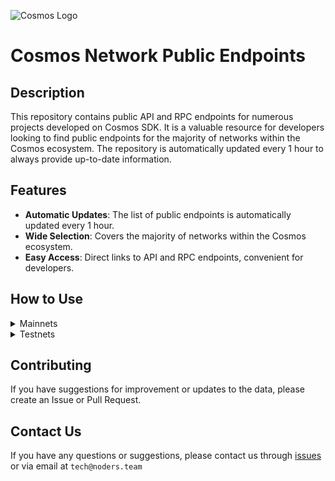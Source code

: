 ![Cosmos Logo](https://github.com/nodersteam/picture/blob/main/%D0%A1%D0%BD%D0%B8%D0%BC%D0%BE%D0%BA%20%D1%8D%D0%BA%D1%80%D0%B0%D0%BD%D0%B0%202023-07-19%20105624.png?raw=true)

# Cosmos Network Public Endpoints

## Description

This repository contains public API and RPC endpoints for numerous projects developed on Cosmos SDK. It is a valuable resource for developers looking to find public endpoints for the majority of networks within the Cosmos ecosystem. The repository is automatically updated every 1 hour to always provide up-to-date information.

## Features

- **Automatic Updates**: The list of public endpoints is automatically updated every 1 hour.
- **Wide Selection**: Covers the majority of networks within the Cosmos ecosystem.
- **Easy Access**: Direct links to API and RPC endpoints, convenient for developers.

## How to Use

<details>
  <summary>Mainnets</summary>
  
  Simply browse the mainnets section to find the public endpoints you need for main networks.

<!-- START_MAINNET -->
<details>
<summary>Evmos</summary>

```
MONIKER: escan-archive-1 INDEXER: on HEIGHT: 15015806 OPEN_API: Yes
RPC=173.212.200.246:26657
API_URL=173.212.200.246:1317

MONIKER: SWU INDEXER: on HEIGHT: 15015826 OPEN_API: Yes
RPC=5.9.87.216:45557
API_URL=5.9.87.216:1317

MONIKER: bd-evmos-mainnet-state-sync-eu-01 INDEXER: on HEIGHT: 15015836 OPEN_API: No
RPC=74.118.143.77:26657

MONIKER: ams INDEXER: off HEIGHT: 15015837 OPEN_API: No
RPC=185.16.38.122:16657

MONIKER: bd-evmos-mainnet-state-sync-us-01 INDEXER: on HEIGHT: 15015842 OPEN_API: No
RPC=204.16.242.187:26657

MONIKER: BRAND-evmos-relayer INDEXER: on HEIGHT: 15015850 OPEN_API: No
RPC=213.239.213.142:13457

MONIKER: bricks_evmos_2 INDEXER: on HEIGHT: 15015862 OPEN_API: Yes
RPC=65.109.84.24:26657
API_URL=65.109.84.24:1317

MONIKER: bd-evmos-mainnet-state-sync-eu-01 INDEXER: on HEIGHT: 15015885 OPEN_API: No
RPC=74.118.143.77:26657

MONIKER: tedycrpto INDEXER: on HEIGHT: 15015892 OPEN_API: Yes
RPC=146.59.252.208:26657
API_URL=146.59.252.208:1317

MONIKER: evmos-node INDEXER: on HEIGHT: 15015895 OPEN_API: Yes
RPC=65.108.14.79:26657
API_URL=65.108.14.79:1317

MONIKER: tedycrpto INDEXER: on HEIGHT: 15015915 OPEN_API: Yes
RPC=146.59.252.208:26657
API_URL=146.59.252.208:1317

MONIKER: mefn1 INDEXER: on HEIGHT: 15015924 OPEN_API: Yes
RPC=62.171.184.44:26657
API_URL=62.171.184.44:1317

MONIKER: bhcreovh INDEXER: on HEIGHT: 15015937 OPEN_API: Yes
RPC=135.125.189.180:26657
API_URL=135.125.189.180:1317
```
</details>

<details>
<summary>Kichain</summary>

```
MONIKER: node INDEXER: on HEIGHT: 16375358 OPEN_API: No
RPC=85.10.193.142:26677

MONIKER: AviaDoc_by_AVIAONE INDEXER: on HEIGHT: 16375358 OPEN_API: No
RPC=194.163.131.83:26677

MONIKER: moonboom INDEXER: off HEIGHT: 16375373 OPEN_API: No
RPC=109.195.84.200:26657
```
</details>

<details>
<summary>Stride</summary>

```

```
</details>

<details>
<summary>Cosmos Hub</summary>

```
MONIKER: uGaenn-cosmos-relayer INDEXER: on HEIGHT: 16417475 OPEN_API: No
RPC=95.216.16.205:14957

MONIKER: gaia INDEXER: on HEIGHT: 16417476 OPEN_API: No
RPC=138.201.220.51:26677

MONIKER: BRAND-cosmos-main INDEXER: on HEIGHT: 16417485 OPEN_API: No
RPC=85.10.197.58:14957

MONIKER: cbd8h63je8haklvb9770 INDEXER: on HEIGHT: 16417490 OPEN_API: No
RPC=74.118.143.189:26657

MONIKER: jbn23dkmi3 INDEXER: on HEIGHT: 16417491 OPEN_API: No
RPC=65.109.20.60:26657

MONIKER: 98hntjbunjvs INDEXER: on HEIGHT: 16417493 OPEN_API: No
RPC=93.159.130.8:26657

MONIKER: harry-smith INDEXER: on HEIGHT: 16417503 OPEN_API: Yes
RPC=65.21.94.45:47757
API_URL=65.21.94.45:1317

MONIKER: cbd91sc80fg04ahd7rmg INDEXER: on HEIGHT: 16417506 OPEN_API: No
RPC=204.16.241.207:26657

MONIKER: DELIGHT INDEXER: on HEIGHT: 16417512 OPEN_API: No
RPC=158.247.202.33:26657

MONIKER: aws-sgp-g3-atom INDEXER: on HEIGHT: 16417515 OPEN_API: Yes
RPC=18.138.176.63:26657
API_URL=18.138.176.63:1317

MONIKER: o21bsao91 INDEXER: off HEIGHT: 16417518 OPEN_API: No
RPC=95.216.114.244:26657

MONIKER: LiverRaveN INDEXER: on HEIGHT: 16417523 OPEN_API: Yes
RPC=142.132.199.236:26657
API_URL=142.132.199.236:1317
```
</details>

<details>
<summary>Gitopia</summary>

```
MONIKER: L0vd.com | RPC INDEXER: on HEIGHT: 3899052 OPEN_API: No
RPC=65.109.33.48:22657

MONIKER: archebald INDEXER: off HEIGHT: 3899077 OPEN_API: No
RPC=5.161.227.108:26657

MONIKER: cryptobtcbuyer INDEXER: on HEIGHT: 2640762 OPEN_API: No
RPC=207.244.253.244:37657

MONIKER: STAVR-Service INDEXER: off HEIGHT: 3899103 OPEN_API: Yes
RPC=65.108.230.113:51057
API_URL=65.108.230.113:1317

MONIKER: tarabukinivan INDEXER: off HEIGHT: 3899125 OPEN_API: No
RPC=188.40.106.246:60557

MONIKER: archebald INDEXER: off HEIGHT: 3899125 OPEN_API: No
RPC=5.161.227.108:26657
```
</details>

<details>
<summary>Aura Network</summary>

```
MONIKER: node INDEXER: on HEIGHT: 2094220 OPEN_API: Yes
RPC=65.108.141.109:54657
API_URL=65.108.141.109:1317

MONIKER: AlxVoy INDEXER: on HEIGHT: 2094220 OPEN_API: No
RPC=65.109.93.152:34657

MONIKER: node INDEXER: on HEIGHT: 2094220 OPEN_API: No
RPC=148.251.88.145:10457

MONIKER: vidulum.app INDEXER: on HEIGHT: 2094221 OPEN_API: No
RPC=208.77.197.83:27657

MONIKER: Staketab-snap INDEXER: off HEIGHT: 2094224 OPEN_API: Yes
RPC=65.108.195.29:51657
API_URL=65.108.195.29:1317

MONIKER: UTSA_guide INDEXER: on HEIGHT: 2094224 OPEN_API: Yes
RPC=174.138.180.190:60757
API_URL=174.138.180.190:1317

MONIKER: ramuchi.tech INDEXER: on HEIGHT: 2094224 OPEN_API: Yes
RPC=142.132.202.86:30001
API_URL=142.132.202.86:1317
```
</details>

<details>
<summary>Empower</summary>

```
MONIKER: STAVR-Service INDEXER: on HEIGHT: 564002 OPEN_API: Yes
RPC=65.108.230.113:22057
API_URL=65.108.230.113:1317

MONIKER: yldmsempower INDEXER: on HEIGHT: 564002 OPEN_API: No
RPC=142.132.157.153:17457

MONIKER: BlockHunt INDEXER: off HEIGHT: 564003 OPEN_API: No
RPC=195.3.223.182:15257

MONIKER: STAVR-Service INDEXER: on HEIGHT: 564010 OPEN_API: Yes
RPC=65.108.230.113:22057
API_URL=65.108.230.113:1317

MONIKER: Validatrium-rpc INDEXER: on HEIGHT: 564010 OPEN_API: No
RPC=135.181.58.28:22357

MONIKER: BonyNode INDEXER: off HEIGHT: 564010 OPEN_API: No
RPC=185.188.249.46:16657

MONIKER: ams-rpc INDEXER: on HEIGHT: 564010 OPEN_API: Yes
RPC=161.97.82.203:31657
API_URL=161.97.82.203:1317

MONIKER: Moonbridge INDEXER: off HEIGHT: 564010 OPEN_API: No
RPC=95.214.52.157:15157

MONIKER: Sr20de INDEXER: off HEIGHT: 564012 OPEN_API: No
RPC=130.255.170.151:36657

MONIKER: node INDEXER: on HEIGHT: 564013 OPEN_API: Yes
RPC=62.210.173.13:26657
API_URL=62.210.173.13:1317

MONIKER: Moonbridge INDEXER: off HEIGHT: 564025 OPEN_API: No
RPC=195.3.221.16:15157
```
</details>

<details>
<summary>Jackal</summary>

```
MONIKER: Vagif INDEXER: off HEIGHT: 3798713 OPEN_API: No
RPC=94.130.137.122:33657

MONIKER: node INDEXER: on HEIGHT: 3798713 OPEN_API: Yes
RPC=65.108.141.109:18657
API_URL=65.108.141.109:1317

MONIKER: JackalNode INDEXER: on HEIGHT: 3503000 OPEN_API: No
RPC=65.108.44.220:26657

MONIKER: YOUR_MONIKER_GOES_HERE INDEXER: on HEIGHT: 3798713 OPEN_API: No
RPC=85.190.254.14:13757

MONIKER: nkbblocks INDEXER: on HEIGHT: 3798713 OPEN_API: No
RPC=65.109.61.114:37657

MONIKER: YOUR_MONIKER_GOES_HERE INDEXER: on HEIGHT: 3798713 OPEN_API: No
RPC=85.190.254.14:13757

MONIKER: node INDEXER: on HEIGHT: 3798713 OPEN_API: No
RPC=65.108.75.107:18657

MONIKER: vidulum.app INDEXER: on HEIGHT: 3798713 OPEN_API: No
RPC=208.77.197.83:28657

MONIKER: RPC INDEXER: off HEIGHT: 3747283 OPEN_API: Yes
RPC=65.108.194.111:26657
API_URL=65.108.194.111:1317

MONIKER: nkbblocks INDEXER: on HEIGHT: 3798714 OPEN_API: No
RPC=65.109.70.122:37657

MONIKER: UTSA_guide INDEXER: on HEIGHT: 3798717 OPEN_API: Yes
RPC=174.138.180.190:60857
API_URL=174.138.180.190:1317

MONIKER: RPC2 INDEXER: on HEIGHT: 3186209 OPEN_API: No
RPC=162.247.131.19:26657

MONIKER: praetor-jackal-mainnet-node INDEXER: on HEIGHT: 3798720 OPEN_API: No
RPC=99.209.150.74:26457

MONIKER: nkbblocks INDEXER: on HEIGHT: 3798721 OPEN_API: No
RPC=65.109.116.57:13757

MONIKER: YOUR_MONIKER_GOES_HERE INDEXER: on HEIGHT: 3798721 OPEN_API: No
RPC=85.190.254.14:13757

MONIKER: ams INDEXER: on HEIGHT: 3798721 OPEN_API: No
RPC=65.108.44.149:23657

MONIKER: STAVR-RPC INDEXER: on HEIGHT: 3798721 OPEN_API: Yes
RPC=88.99.164.158:11127
API_URL=88.99.164.158:1317

MONIKER: nkbblocks INDEXER: on HEIGHT: 3798721 OPEN_API: No
RPC=65.21.139.150:37657

MONIKER: jackal-archive INDEXER: on HEIGHT: 3786555 OPEN_API: No
RPC=167.142.158.242:36657

MONIKER: praetor-jackal-mainnet-node INDEXER: on HEIGHT: 3798728 OPEN_API: No
RPC=99.209.150.74:26857
```
</details>

<details>
<summary>Quicksilver</summary>

```
MONIKER: BRAND-quicksilver-relayer INDEXER: on HEIGHT: 3098423 OPEN_API: No
RPC=85.10.197.58:11157

MONIKER: ams INDEXER: on HEIGHT: 3098423 OPEN_API: Yes
RPC=161.97.82.203:26257
API_URL=161.97.82.203:1317

MONIKER: ams INDEXER: on HEIGHT: 3098433 OPEN_API: Yes
RPC=161.97.82.203:26257
API_URL=161.97.82.203:1317

MONIKER: RockawayX Infra INDEXER: on HEIGHT: 3098437 OPEN_API: No
RPC=82.100.58.115:26657

MONIKER: Colinka INDEXER: on HEIGHT: 2149250 OPEN_API: No
RPC=85.10.198.171:26602

MONIKER: Staketab-snap INDEXER: off HEIGHT: 3098441 OPEN_API: Yes
RPC=65.108.195.29:31127
API_URL=65.108.195.29:1317

MONIKER: UTSA_guide INDEXER: on HEIGHT: 3098447 OPEN_API: Yes
RPC=174.138.180.190:61157
API_URL=174.138.180.190:1317
```
</details>

<details>
<summary>Meme</summary>

```
MONIKER: AlxVoy INDEXER: off HEIGHT: 7026530 OPEN_API: No
RPC=65.109.28.177:26737

MONIKER: AlxVoy INDEXER: off HEIGHT: 7026530 OPEN_API: No
RPC=65.109.28.177:26737

MONIKER: entropic.nodes INDEXER: on HEIGHT: 7026530 OPEN_API: No
RPC=173.212.220.98:26657

MONIKER: yieldmos-meme INDEXER: on HEIGHT: 7026531 OPEN_API: No
RPC=65.109.35.50:27657

MONIKER: yieldmos-meme INDEXER: on HEIGHT: 7026531 OPEN_API: No
RPC=65.109.35.50:27657

MONIKER: RPC4 INDEXER: on HEIGHT: 7026531 OPEN_API: Yes
RPC=205.209.120.105:26657
API_URL=205.209.120.105:1317

MONIKER: rpc5 INDEXER: on HEIGHT: 7026531 OPEN_API: Yes
RPC=165.140.242.34:26657
API_URL=165.140.242.34:1317

MONIKER: rpc6 INDEXER: on HEIGHT: 7026531 OPEN_API: Yes
RPC=103.19.25.141:26657
API_URL=103.19.25.141:1317
```
</details>

<details>
<summary>Osmosis</summary>

```
MONIKER: Sirius.nodes INDEXER: on HEIGHT: 10832583 OPEN_API: No
RPC=176.9.110.12:61357

MONIKER: osmosis-archive-osmosis-1-a INDEXER: on HEIGHT: 10832587 OPEN_API: Yes
RPC=15.164.13.43:26657
API_URL=15.164.13.43:1317

MONIKER: AlxVoy INDEXER: on HEIGHT: 10832591 OPEN_API: No
RPC=65.109.93.152:38657

MONIKER: cbmk93o0ivsupsnju960 INDEXER: on HEIGHT: 10832592 OPEN_API: No
RPC=141.98.217.102:26657

MONIKER: STAVR-IBC INDEXER: on HEIGHT: 10832599 OPEN_API: Yes
RPC=65.108.230.113:26657
API_URL=65.108.230.113:1317

MONIKER: RAMZES INDEXER: on HEIGHT: 10827409 OPEN_API: Yes
RPC=80.76.43.63:26657
API_URL=80.76.43.63:1317

MONIKER: mahof INDEXER: on HEIGHT: 10832602 OPEN_API: No
RPC=207.244.232.190:26657

MONIKER: LiveRaveN INDEXER: on HEIGHT: 10832603 OPEN_API: Yes
RPC=142.132.199.236:28657
API_URL=142.132.199.236:1317

MONIKER: rebot-bada INDEXER: on HEIGHT: 10832264 OPEN_API: Yes
RPC=65.108.204.56:26657
API_URL=65.108.204.56:1317

MONIKER: sssssssssssssssss4 INDEXER: on HEIGHT: 10832607 OPEN_API: Yes
RPC=144.76.82.52:26657
API_URL=144.76.82.52:1317

MONIKER: cbmk8mg0ivsupsnju950 INDEXER: on HEIGHT: 10832607 OPEN_API: No
RPC=141.98.219.104:26657

MONIKER: xxxxxxxxxxxxxxxxxxx INDEXER: on HEIGHT: 10832607 OPEN_API: Yes
RPC=65.108.142.81:26680
API_URL=65.108.142.81:1317

MONIKER: node INDEXER: on HEIGHT: 10832610 OPEN_API: Yes
RPC=100.26.5.185:26657
API_URL=100.26.5.185:1317

MONIKER: BRAND-osmosis-relayer INDEXER: on HEIGHT: 10832565 OPEN_API: No
RPC=85.10.197.58:12557

MONIKER: Blackhox INDEXER: on HEIGHT: 10832617 OPEN_API: No
RPC=142.132.248.253:27657

MONIKER: node INDEXER: on HEIGHT: 10832622 OPEN_API: No
RPC=66.172.36.139:36657

MONIKER: test INDEXER: on HEIGHT: 6246000 OPEN_API: No
RPC=23.82.88.133:26657

MONIKER: node INDEXER: on HEIGHT: 10832624 OPEN_API: No
RPC=176.9.158.219:41057

MONIKER: osmosis-archive-osmosis-1-a INDEXER: on HEIGHT: 10832625 OPEN_API: Yes
RPC=15.164.13.43:26657
API_URL=15.164.13.43:1317

MONIKER: cryptech INDEXER: on HEIGHT: 10832627 OPEN_API: No
RPC=185.144.99.37:26657

MONIKER: cbmk93o0ivsupsnju960 INDEXER: on HEIGHT: 10832629 OPEN_API: No
RPC=141.98.217.102:26657

MONIKER: cbmk8mg0ivsupsnju950 INDEXER: on HEIGHT: 10832629 OPEN_API: No
RPC=141.98.219.104:26657

MONIKER: Staketab-snap INDEXER: off HEIGHT: 10832632 OPEN_API: Yes
RPC=65.21.91.99:16957
API_URL=65.21.91.99:1317

MONIKER: STAVR-IBC INDEXER: on HEIGHT: 10832632 OPEN_API: Yes
RPC=65.108.230.113:26657
API_URL=65.108.230.113:1317

MONIKER: AutonomyNetwork INDEXER: on HEIGHT: 10832632 OPEN_API: Yes
RPC=13.250.19.234:26657
API_URL=13.250.19.234:1317

MONIKER: node INDEXER: on HEIGHT: 10832637 OPEN_API: No
RPC=66.172.36.140:36657

MONIKER: osmorpc INDEXER: on HEIGHT: 10832636 OPEN_API: Yes
RPC=193.34.212.166:27657
API_URL=193.34.212.166:1317
```
</details>

<details>
<summary>Bitsong</summary>

```
MONIKER: cryptobtcbuyer INDEXER: off HEIGHT: 12558927 OPEN_API: Yes
RPC=185.252.232.74:26657
API_URL=185.252.232.74:1317

MONIKER: ProNodes INDEXER: on HEIGHT: 12558927 OPEN_API: Yes
RPC=65.108.238.163:26657
API_URL=65.108.238.163:1317

MONIKER: RAMZES INDEXER: on HEIGHT: 12558927 OPEN_API: Yes
RPC=65.108.199.120:26657
API_URL=65.108.199.120:1317

MONIKER: freak12techno INDEXER: on HEIGHT: 12558930 OPEN_API: No
RPC=65.108.85.2:26657

MONIKER: Stake&Relax Node INDEXER: on HEIGHT: 12558934 OPEN_API: No
RPC=109.123.242.163:50007
```
</details>

<details>
<summary>Konstellation</summary>

```

```
</details>

<details>
<summary>Archway</summary>

```
MONIKER: arcareade INDEXER: on HEIGHT: 457831 OPEN_API: Yes
RPC=5.9.23.47:26657
API_URL=5.9.23.47:1317

MONIKER: jabbey INDEXER: on HEIGHT: 457831 OPEN_API: No
RPC=89.116.27.24:27257

MONIKER: Validatrium-rpc INDEXER: on HEIGHT: 457831 OPEN_API: No
RPC=135.181.58.28:27457

MONIKER: L0vd.com | RPC INDEXER: on HEIGHT: 457831 OPEN_API: No
RPC=65.109.33.48:26657

MONIKER: ST-Server INDEXER: on HEIGHT: 457831 OPEN_API: No
RPC=65.108.75.174:44657

MONIKER: cryptech-rpc INDEXER: on HEIGHT: 457831 OPEN_API: Yes
RPC=185.144.99.15:26657
API_URL=185.144.99.15:1317

MONIKER: devenueee INDEXER: off HEIGHT: 457832 OPEN_API: Yes
RPC=131.153.202.81:54657
API_URL=131.153.202.81:1317

MONIKER: arcallowance2kr INDEXER: on HEIGHT: 457832 OPEN_API: Yes
RPC=125.131.181.24:26657
API_URL=125.131.181.24:1317

MONIKER: arcallowance1kr INDEXER: on HEIGHT: 457832 OPEN_API: Yes
RPC=125.131.181.23:26657
API_URL=125.131.181.23:1317

MONIKER: UTSA_guide INDEXER: on HEIGHT: 457835 OPEN_API: Yes
RPC=174.138.180.190:56657
API_URL=174.138.180.190:1317
```
</details>

<!-- END_MAINNET -->
</details>

<details>
  <summary>Testnets</summary>
  
  Simply browse the testnets section to find the public endpoints you need for test networks.
</details>

## Contributing

If you have suggestions for improvement or updates to the data, please create an Issue or Pull Request.

## Contact Us

If you have any questions or suggestions, please contact us through [issues](https://github.com/nodersteam/noderslabs/issues) or via email at `tech@noders.team`
